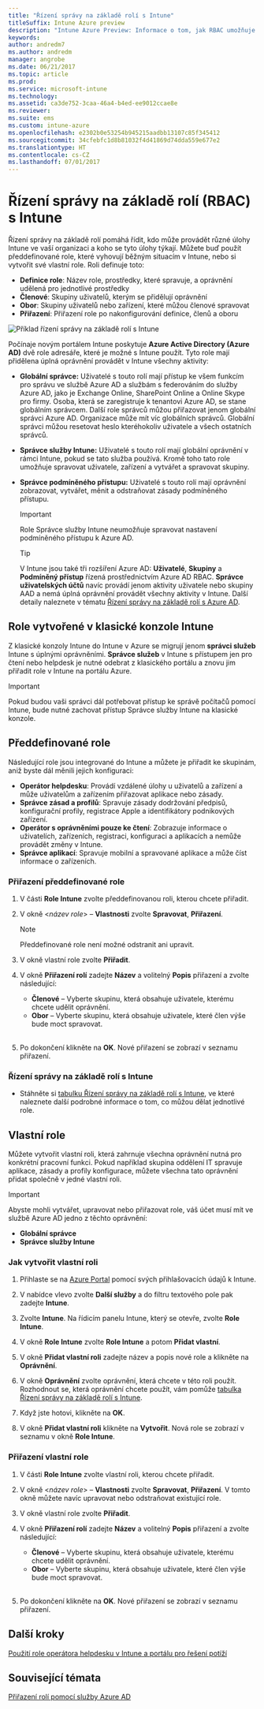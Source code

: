 ```yaml
---
title: "Řízení správy na základě rolí s Intune"
titleSuffix: Intune Azure preview
description: "Intune Azure Preview: Informace o tom, jak RBAC umožňuje určovat, kdo může provádět akce a změny."
keywords: 
author: andredm7
ms.author: andredm
manager: angrobe
ms.date: 06/21/2017
ms.topic: article
ms.prod: 
ms.service: microsoft-intune
ms.technology: 
ms.assetid: ca3de752-3caa-46a4-b4ed-ee9012ccae8e
ms.reviewer: 
ms.suite: ems
ms.custom: intune-azure
ms.openlocfilehash: e2302b0e53254b945215aadbb13107c85f345412
ms.sourcegitcommit: 34cfebfc1d8b81032f4d41869d74dda559e677e2
ms.translationtype: HT
ms.contentlocale: cs-CZ
ms.lasthandoff: 07/01/2017
---
```

# <a name="role-based-administration-control-rbac-with-intune"></a>Řízení správy na základě rolí (RBAC) s Intune

Řízení správy na základě rolí pomáhá řídit, kdo může provádět různé úlohy Intune ve vaší organizaci a koho se tyto úlohy týkají. Můžete buď použít předdefinované role, které vyhovují běžným situacím v Intune, nebo si vytvořit své vlastní role. Roli definuje toto:

- **Definice role**: Název role, prostředky, které spravuje, a oprávnění udělená pro jednotlivé prostředky
- **Členové**: Skupiny uživatelů, kterým se přidělují oprávnění
- **Obor**: Skupiny uživatelů nebo zařízení, které můžou členové spravovat
- **Přiřazení**: Přiřazení role po nakonfigurování definice, členů a oboru

![Příklad řízení správy na základě rolí s Intune](./media/intune-rbac-1.PNG)

Počínaje novým portálem Intune poskytuje **Azure Active Directory (Azure AD)** dvě role adresáře, které je možné s Intune použít. Tyto role mají přidělena úplná oprávnění provádět v Intune všechny aktivity:

- **Globální správce:** Uživatelé s touto rolí mají přístup ke všem funkcím pro správu ve službě Azure AD a službám s federováním do služby Azure AD, jako je Exchange Online, SharePoint Online a Online Skype pro firmy. Osoba, která se zaregistruje k tenantovi Azure AD, se stane globálním správcem. Další role správců můžou přiřazovat jenom globální správci Azure AD. Organizace může mít víc globálních správců. Globální správci můžou resetovat heslo kteréhokoliv uživatele a všech ostatních správců.

- **Správce služby Intune:** Uživatelé s touto rolí mají globální oprávnění v rámci Intune, pokud se tato služba používá. Kromě toho tato role umožňuje spravovat uživatele, zařízení a vytvářet a spravovat skupiny.

- **Správce podmíněného přístupu:** Uživatelé s touto rolí mají oprávnění zobrazovat, vytvářet, měnit a odstraňovat zásady podmíněného přístupu.

    > [!IMPORTANT]
    > Role Správce služby Intune neumožňuje spravovat nastavení podmíněného přístupu k Azure AD.

    > [!TIP]
    > V Intune jsou také tři rozšíření Azure AD: **Uživatelé**, **Skupiny** a **Podmíněný přístup** řízená prostřednictvím Azure AD RBAC. **Správce uživatelských účtů** navíc provádí jenom aktivity uživatele nebo skupiny AAD a nemá úplná oprávnění provádět všechny aktivity v Intune. Další detaily naleznete v tématu [Řízení správy na základě rolí s Azure AD](https://docs.microsoft.com/azure/active-directory/active-directory-assign-admin-roles).

## <a name="roles-created-in-the-intune-classic-console"></a>Role vytvořené v klasické konzole Intune

Z klasické konzoly Intune do Intune v Azure se migrují jenom **správci služeb** Intune s úplnými oprávněními. **Správce služeb** v Intune s přístupem jen pro čtení nebo helpdesk je nutné odebrat z klasického portálu a znovu jim přiřadit role v Intune na portálu Azure.

> [!IMPORTANT]
> Pokud budou vaši správci dál potřebovat přístup ke správě počítačů pomocí Intune, bude nutné zachovat přístup Správce služby Intune na klasické konzole.

## <a name="built-in-roles"></a>Předdefinované role

Následující role jsou integrované do Intune a můžete je přiřadit ke skupinám, aniž byste dál měnili jejich konfiguraci:

- **Operátor helpdesku**: Provádí vzdálené úlohy u uživatelů a zařízení a může uživatelům a zařízením přiřazovat aplikace nebo zásady. 
- **Správce zásad a profilů**: Spravuje zásady dodržování předpisů, konfigurační profily, registrace Apple a identifikátory podnikových zařízení.
- **Operátor s oprávněními pouze ke čtení**: Zobrazuje informace o uživatelích, zařízeních, registraci, konfiguraci a aplikacích a nemůže provádět změny v Intune.
- **Správce aplikací**: Spravuje mobilní a spravované aplikace a může číst informace o zařízeních.

### <a name="to-assign-a-built-in-role"></a>Přiřazení předdefinované role

1. V části **Role Intune** zvolte předdefinovanou roli, kterou chcete přiřadit.

2. V okně <*název role*> – **Vlastnosti** zvolte **Spravovat**, **Přiřazení**.

    > [!NOTE] 
    > Předdefinované role není možné odstranit ani upravit.
    
3. V okně vlastní role zvolte **Přiřadit**.

4. V okně **Přiřazení rolí** zadejte **Název** a volitelný **Popis** přiřazení a zvolte následující:
    - **Členové** – Vyberte skupinu, která obsahuje uživatele, kterému chcete udělit oprávnění.
    - **Obor** – Vyberte skupinu, která obsahuje uživatele, které člen výše bude moct spravovat.
<br></br>
5. Po dokončení klikněte na **OK**. Nové přiřazení se zobrazí v seznamu přiřazení.

### <a name="intune-rbac-table"></a>Řízení správy na základě rolí s Intune

- Stáhněte si [tabulku Řízení správy na základě rolí s Intune](https://gallery.technet.microsoft.com/Intune-RBAC-table-2e3c9a1a), ve které naleznete další podrobné informace o tom, co můžou dělat jednotlivé role.

## <a name="custom-roles"></a>Vlastní role

Můžete vytvořit vlastní roli, která zahrnuje všechna oprávnění nutná pro konkrétní pracovní funkci. Pokud například skupina oddělení IT spravuje aplikace, zásady a profily konfigurace, můžete všechna tato oprávnění přidat společně v jedné vlastní roli.

> [!IMPORTANT]
> Abyste mohli vytvářet, upravovat nebo přiřazovat role, váš účet musí mít ve službě Azure AD jedno z těchto oprávnění:
> - **Globální správce**
> - **Správce služby Intune**

### <a name="to-create-a-custom-role"></a>Jak vytvořit vlastní roli

1. Přihlaste se na [Azure Portal](https://portal.azure.com) pomocí svých přihlašovacích údajů k Intune.

2. V nabídce vlevo zvolte **Další služby** a do filtru textového pole pak zadejte **Intune**.

3. Zvolte **Intune**. Na řídicím panelu Intune, který se otevře, zvolte **Role Intune**.

4. V okně **Role Intune** zvolte **Role Intune** a potom **Přidat vlastní**.

5. V okně **Přidat vlastní roli** zadejte název a popis nové role a klikněte na **Oprávnění**.

3. V okně **Oprávnění** zvolte oprávnění, která chcete v této roli použít. Rozhodnout se, která oprávnění chcete použít, vám pomůže [tabulka Řízení správy na základě rolí s Intune](https://gallery.technet.microsoft.com/Intune-RBAC-table-2e3c9a1a).

4. Když jste hotovi, klikněte na **OK**.

5. V okně **Přidat vlastní roli** klikněte na **Vytvořit**. Nová role se zobrazí v seznamu v okně **Role Intune**.

### <a name="to-assign-a-custom-role"></a>Přiřazení vlastní role

1. V části **Role Intune** zvolte vlastní roli, kterou chcete přiřadit.

2. V okně <*název role*> – **Vlastnosti** zvolte **Spravovat**, **Přiřazení**. V tomto okně můžete navíc upravovat nebo odstraňovat existující role.

3. V okně vlastní role zvolte **Přiřadit**.

4. V okně **Přiřazení rolí** zadejte **Název** a volitelný **Popis** přiřazení a zvolte následující:
    - **Členové** – Vyberte skupinu, která obsahuje uživatele, kterému chcete udělit oprávnění.
    - **Obor** – Vyberte skupinu, která obsahuje uživatele, které člen výše bude moct spravovat.
<br></br>
5. Po dokončení klikněte na **OK**. Nové přiřazení se zobrazí v seznamu přiřazení.

## <a name="next-steps"></a>Další kroky

[Použití role operátora helpdesku v Intune a portálu pro řešení potíží](help-desk-operators.md)

## <a name="see-also"></a>Související témata

[Přiřazení rolí pomocí služby Azure AD](https://docs.microsoft.com/azure/active-directory/active-directory-users-assign-role-azure-portal)